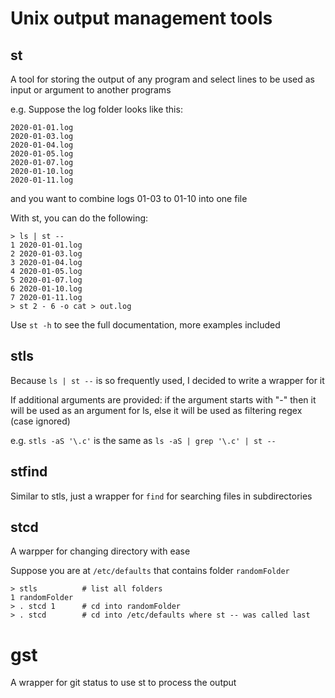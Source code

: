 # Unix output management tools

## st

A tool for storing the output of any program and select lines to be used as input or argument to another programs

e.g. Suppose the log folder looks like this: 

    2020-01-01.log
    2020-01-03.log
    2020-01-04.log
    2020-01-05.log
    2020-01-07.log
    2020-01-10.log
    2020-01-11.log
    
and you want to combine logs 01-03 to 01-10 into one file

With st, you can do the following:

    > ls | st --
    1 2020-01-01.log
    2 2020-01-03.log
    3 2020-01-04.log
    4 2020-01-05.log
    5 2020-01-07.log
    6 2020-01-10.log
    7 2020-01-11.log
    > st 2 - 6 -o cat > out.log

Use `st -h` to see the full documentation, more examples included

## stls

Because `ls | st --` is so frequently used, I decided to write a wrapper for it

If additional arguments are provided: if the argument starts with "-" then it will be used as an argument for ls, else it will be used as filtering regex (case ignored)

e.g. `stls -aS '\.c'` is the same as `ls -aS | grep '\.c' | st --`

## stfind

Similar to stls, just a wrapper for `find` for searching files in subdirectories

## stcd

A warpper for changing directory with ease

Suppose you are at `/etc/defaults` that contains folder `randomFolder`

    > stls          # list all folders
    1 randomFolder
    > . stcd 1      # cd into randomFolder
    > . stcd        # cd into /etc/defaults where st -- was called last

# gst

A wrapper for git status to use st to process the output
